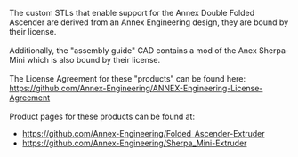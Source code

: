 The custom STLs that enable support for the Annex Double Folded Ascender are derived from an Annex Engineering design, they are bound by their license.
<br/><br/>
Additionally, the "assembly guide" CAD contains a mod of the Anex Sherpa-Mini which is also bound by their license.
<br/><br/>
The License Agreement for these "products" can be found here: https://github.com/Annex-Engineering/ANNEX-Engineering-License-Agreement
<br/><br/>
Product pages for these products can be found at:
* https://github.com/Annex-Engineering/Folded_Ascender-Extruder
* https://github.com/Annex-Engineering/Sherpa_Mini-Extruder